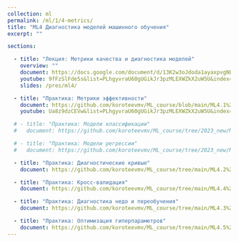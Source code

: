 ```yaml
---
collection: ml
permalink: /ml/1/4-metrics/
title: "ML4 Диагностика моделей машинного обучения"
excerpt: ""

sections:

  - title: "Лекция: Метрики качества и диагностика моделей" 
    overview: ""
    document: https://docs.google.com/document/d/13K2w3oJdoda1ayaxpvgNL2oI_hhSTAlmlQgkqcrx6qU/edit?usp=sharing
    youtube: 9fFzSlFde5s&list=PLhgyvraU60gUGikJr3pzMLEXWZkX2uW5U&index=35
    slides: /pres/ml4/

  - title: "Практика: Метрики эффективности" 
    document: https://github.com/koroteevmv/ML_course/blob/main/ML4.1%20metrics/README.md
    youtube: Ua8z9dzCEVw&list=PLhgyvraU60gUGikJr3pzMLEXWZkX2uW5U&index=38

  # - title: "Практика: Модели классификации" 
  #   document: https://github.com/koroteevmv/ML_course/tree/2023_new/ML3.1%20classification

  # - title: "Практика: Модели регрессии" 
  #   document: https://github.com/koroteevmv/ML_course/tree/2023_new/ML3.3%20regression

  - title: "Практика: Диагностические кривые" 
    document: https://github.com/koroteevmv/ML_course/tree/main/ML4.2%20threshold/README.md

  - title: "Практика: Кросс-валидация" 
    document: https://github.com/koroteevmv/ML_course/tree/main/ML4.4%20cross-validation/README.md

  - title: "Практика: Диагностика недо и переобучения" 
    document: https://github.com/koroteevmv/ML_course/tree/main/ML4.3%20diagnostics/README.md

  - title: "Практика: Оптимизация гиперпараметров" 
    document: https://github.com/koroteevmv/ML_course/tree/main/ML4.5%20hyperparameters/README.md
---
```

